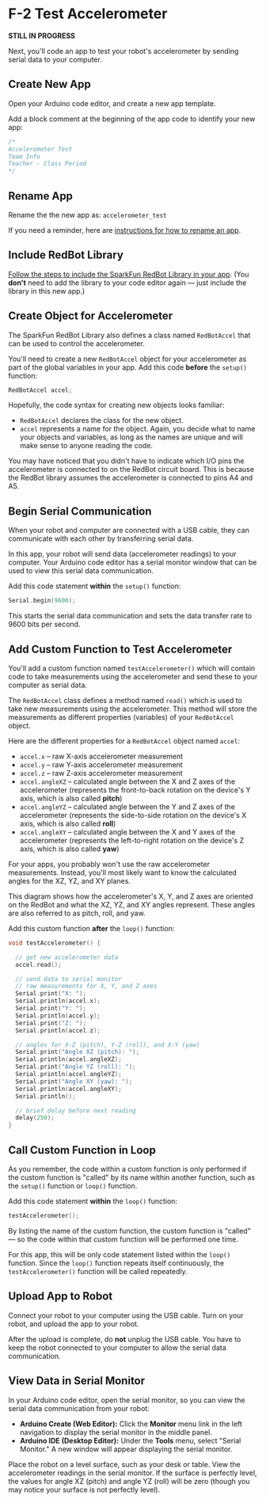 # F-2 Test Accelerometer

**STILL IN PROGRESS**

Next, you'll code an app to test your robot's accelerometer by sending serial data to your computer.

## Create New App

Open your Arduino code editor, and create a new app template.

Add a block comment at the beginning of the app code to identify your new app:

```cpp
/*
Accelerometer Test
Team Info
Teacher - Class Period
*/
```

## Rename App

Rename the the new app as:  `accelerometer_test`

If you need a reminder, here are [instructions for how to rename an app](../../references/arduino-code-editor/save-and-rename-app.md).

## Include RedBot Library

[Follow the steps to include the SparkFun RedBot Library in your app](../../references/arduino-code-editor/include-redbot-library.md#include-redbot-library-in-app). \(You **don't** need to add the library to your code editor again — just include the library in this new app.\)

## Create Object for Accelerometer

The SparkFun RedBot Library also defines a class named `RedBotAccel` that can be used to control the accelerometer.

You'll need to create a new `RedBotAccel` object for your accelerometer as part of the global variables in your app. Add this code **before** the `setup()` function:

```cpp
RedBotAccel accel;
```

Hopefully, the code syntax for creating new objects looks familiar:

* `RedBotAccel` declares the class for the new object.
* `accel` represents a name for the object. Again, you decide what to name your objects and variables, as long as the names are unique and will make sense to anyone reading the code.

You may have noticed that you didn't have to indicate which I/O pins the accelerometer is connected to on the RedBot circuit board. This is because the RedBot library assumes the accelerometer is connected to pins A4 and A5.

## Begin Serial Communication

When your robot and computer are connected with a USB cable, they can communicate with each other by transferring serial data.

In this app, your robot will send data \(accelerometer readings\) to your computer. Your Arduino code editor has a serial monitor window that can be used to view this serial data communication.

Add this code statement **within** the `setup()` function:

```cpp
Serial.begin(9600);
```

This starts the serial data communication and sets the data transfer rate to 9600 bits per second.

## Add Custom Function to Test Accelerometer

You'll add a custom function named `testAccelerometer()` which will contain code to take measurements using the accelerometer and send these to your computer as serial data.

The `RedBotAccel` class defines a method named `read()` which is used to take new measurements using the accelerometer. This method will store the measurements as different properties \(variables\) of your `RedBotAccel` object.

Here are the different properties for a `RedBotAccel` object named `accel`:

* `accel.x` – raw X-axis accelerometer measurement
* `accel.y` – raw Y-axis accelerometer measurement
* `accel.z` – raw Z-axis accelerometer measurement
* `accel.angleXZ` – calculated angle between the X and Z axes of the accelerometer \(represents the front-to-back rotation on the device's Y axis, which is also called **pitch**\)
* `accel.angleYZ` – calculated angle between the Y and Z axes of the accelerometer \(represents the side-to-side rotation on the device's X axis, which is also called **roll**\)
* `accel.angleXY` – calculated angle between the X and Y axes of the accelerometer \(represents the left-to-right rotation on the device's Z axis, which is also called **yaw**\)

For your apps, you probably won't use the raw accelerometer measurements. Instead, you'll most likely want to know the calculated angles for the XZ, YZ, and XY planes.

This diagram shows how the accelerometer's X, Y, and Z axes are oriented on the RedBot and what the XZ, YZ, and XY angles represent. These angles are also referred to as pitch, roll, and yaw.

Add this custom function **after** the `loop()` function:

```cpp
void testAccelerometer() {

  // get new accelerometer data
  accel.read();

  // send data to serial monitor
  // raw measurements for X, Y, and Z axes
  Serial.print("X: ");
  Serial.println(accel.x);
  Serial.print("Y: ");
  Serial.println(accel.y);
  Serial.print("Z: ");
  Serial.println(accel.z);

  // angles for X-Z (pitch), Y-Z (roll), and X-Y (yaw)
  Serial.print("Angle XZ (pitch): ");
  Serial.println(accel.angleXZ);
  Serial.print("Angle YZ (roll): ");
  Serial.println(accel.angleYZ);
  Serial.print("Angle XY (yaw): ");
  Serial.println(accel.angleXY);
  Serial.println();

  // brief delay before next reading
  delay(250);  
}
```

## Call Custom Function in Loop

As you remember, the code within a custom function is only performed if the custom function is "called" by its name within another function, such as the `setup()` function or `loop()` function.

Add this code statement **within** the `loop()` function:

```cpp
testAccelerometer();
```

By listing the name of the custom function, the custom function is "called" — so the code within that custom function will be performed one time.

For this app, this will be only code statement listed within the `loop()` function. Since the `loop()` function repeats itself continuously, the `testAccelerometer()` function will be called repeatedly.

## Upload App to Robot

Connect your robot to your computer using the USB cable. Turn on your robot, and upload the app to your robot.

After the upload is complete, do **not** unplug the USB cable. You have to keep the robot connected to your computer to allow the serial data communication.

## View Data in Serial Monitor

In your Arduino code editor, open the serial monitor, so you can view the serial data communication from your robot:

* **Arduino Create \(Web Editor\):**  Click the **Monitor** menu link in the left navigation to display the serial monitor in the middle panel.
* **Arduino IDE \(Desktop Editor\):**  Under the **Tools** menu, select "Serial Monitor." A new window will appear displaying the serial monitor.

Place the robot on a level surface, such as your desk or table. View the accelerometer readings in the serial monitor. If the surface is perfectly level, the values for angle XZ \(pitch\) and angle YZ \(roll\) will be zero \(though you may notice your surface is not perfectly level\).



